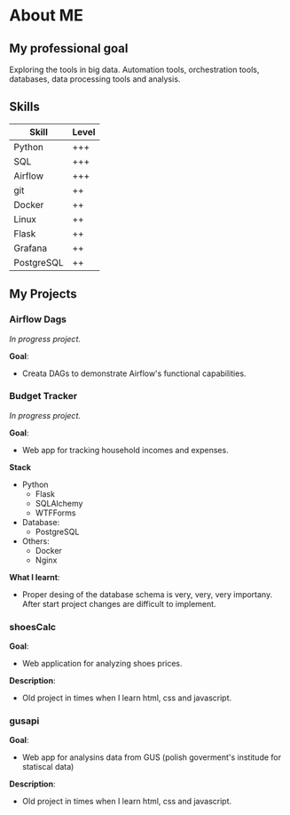 # About ME

## My professional goal
Exploring the tools in big data. Automation tools, orchestration tools, databases, data processing tools and analysis.


## Skills
| Skill      | Level |
| ---------- | ----- |
| Python     | +++   |
| SQL        | +++   |
| Airflow    | +++   |
| git        | ++    |
| Docker     | ++    |
| Linux      | ++    |
| Flask      | ++    |
| Grafana    | ++    |
| PostgreSQL | ++    |

## My Projects
### Airflow Dags
*In progress project.*

**Goal**:
- Creata DAGs to demonstrate Airflow's functional capabilities.


### Budget Tracker
*In progress project.*

**Goal**:
- Web app for tracking household incomes and expenses.

**Stack**
- Python
	- Flask
	- SQLAlchemy
	- WTFForms
- Database:
	- PostgreSQL
- Others:
	- Docker
	- Nginx

**What I learnt**:
- Proper desing of the database schema is very, very, very importany. After start project changes are difficult to implement.


### shoesCalc
**Goal**:
- Web application for analyzing shoes prices.

**Description**:
- Old project in times when I learn html, css and javascript.

### gusapi
**Goal**:
- Web app for analysins data from GUS (polish goverment's institude for statiscal data)

**Description**:
- Old project in times when I learn html, css and javascript.

